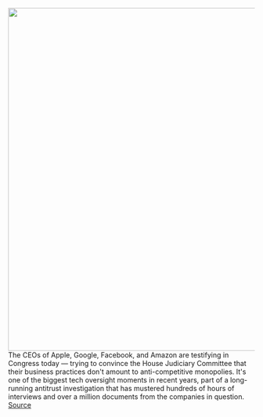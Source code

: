<img src='https://cdn.vox-cdn.com/thumbor/pnalXi60Nvh7AYpGQj8ihQwoX7k=/0x0:2046x1364/1200x800/filters:focal(860x519:1186x845)/cdn.vox-cdn.com/uploads/chorus_image/image/67127842/acastro_200728_4108_antiTrust_0001.0.jpg' width='700px' /><br/>
The CEOs of Apple, Google, Facebook, and Amazon are testifying in Congress today — trying to convince the House Judiciary Committee that their business practices don't amount to anti-competitive monopolies. It's one of the biggest tech oversight moments in recent years, part of a long-running antitrust investigation that has mustered hundreds of hours of interviews and over a million documents from the companies in question.
<a href='https://www.theverge.com/2020/7/29/21335706/antitrust-hearing-highlights-facebook-google-amazon-apple-congress-testimony'> Source <a/>